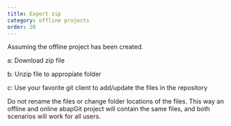 ```yaml
---
title: Export zip
category: offline projects
order: 20
---
```


Assuming the offline project has been created.

a: Download zip file

b: Unzip file to appropiate folder

c: Use your favorite git client to add/update the files in the repository

Do not rename the files or change folder locations of the files. This way an offline and online abapGit project will contain the same files, and both scenarios will work for all users.
